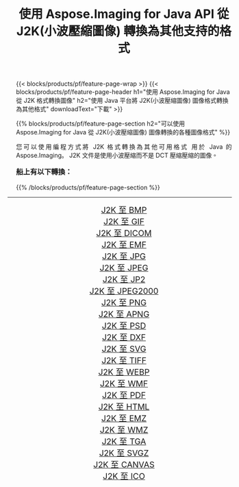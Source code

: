 ﻿---
title: 使用 Aspose.Imaging for Java API 從 J2K(小波壓縮圖像) 轉換為其他支持的格式 
weight: 3920
url: /zh-hant/java/conversion/from/j2k/ 
lang: zh-hant
langdirlevel: 2
locales: zh-hans,ja,it,ru,de,es,fr,nl,id,lt,pl,pt,vi,tr,ko,zh-hant,ar,hi,th,sv,cs,uk,he
description: Aspose.Imaging 可以使用 Java 平台輕鬆地將 J2K(小波壓縮圖像) 轉換為其他格式
---

{{< blocks/products/pf/feature-page-wrap >}}
{{< blocks/products/pf/feature-page-header h1="使用 Aspose.Imaging for Java 從 J2K 格式轉換圖像" h2="使用 Java 平台將 J2K(小波壓縮圖像) 圖像格式轉換為其他格式" downloadText="下載" >}}


{{% blocks/products/pf/feature-page-section  h2="可以使用 Aspose.Imaging for Java 從 J2K(小波壓縮圖像) 圖像轉換的各種圖像格式" %}}
<p align=justify>您可以使用編程方式將 J2K 格式轉換為其他可用格式
用於 Java 的 Aspose.Imaging。 J2K 文件是使用小波壓縮而不是 DCT 壓縮壓縮的圖像。</p>
<h3 style="margin-top:16px;">
船上有以下轉換：
</h3>
{{% /blocks/products/pf/feature-page-section %}}
<div class="container-fluid productfamilypage bg-gray">
    <div class="convertypes bg-gray agp-content section">
        <div class="container">
		<hr style="margin-left:-20px;"/>
		<div class="row other-converters" style="gap: 10px;font-size: 19px;text-align:center;">
		    <div class='col-md-3 other-converter remove-lp remove-rp'><a href="/imaging/zh-hant/java/conversion/j2k-to-bmp/" style="padding:15px;">J2K 至 BMP</a></div><div class='col-md-3 other-converter remove-lp remove-rp'><a href="/imaging/zh-hant/java/conversion/j2k-to-gif/" style="padding:15px;">J2K 至 GIF</a></div><div class='col-md-3 other-converter remove-lp remove-rp'><a href="/imaging/zh-hant/java/conversion/j2k-to-dicom/" style="padding:15px;">J2K 至 DICOM</a></div><div class='col-md-3 other-converter remove-lp remove-rp'><a href="/imaging/zh-hant/java/conversion/j2k-to-emf/" style="padding:15px;">J2K 至 EMF</a></div><div class='col-md-3 other-converter remove-lp remove-rp'><a href="/imaging/zh-hant/java/conversion/j2k-to-jpg/" style="padding:15px;">J2K 至 JPG</a></div><div class='col-md-3 other-converter remove-lp remove-rp'><a href="/imaging/zh-hant/java/conversion/j2k-to-jpeg/" style="padding:15px;">J2K 至 JPEG</a></div><div class='col-md-3 other-converter remove-lp remove-rp'><a href="/imaging/zh-hant/java/conversion/j2k-to-jp2/" style="padding:15px;">J2K 至 JP2</a></div><div class='col-md-3 other-converter remove-lp remove-rp'><a href="/imaging/zh-hant/java/conversion/j2k-to-jpeg2000/" style="padding:15px;">J2K 至 JPEG2000</a></div><div class='col-md-3 other-converter remove-lp remove-rp'><a href="/imaging/zh-hant/java/conversion/j2k-to-png/" style="padding:15px;">J2K 至 PNG</a></div><div class='col-md-3 other-converter remove-lp remove-rp'><a href="/imaging/zh-hant/java/conversion/j2k-to-apng/" style="padding:15px;">J2K 至 APNG</a></div><div class='col-md-3 other-converter remove-lp remove-rp'><a href="/imaging/zh-hant/java/conversion/j2k-to-psd/" style="padding:15px;">J2K 至 PSD</a></div><div class='col-md-3 other-converter remove-lp remove-rp'><a href="/imaging/zh-hant/java/conversion/j2k-to-dxf/" style="padding:15px;">J2K 至 DXF</a></div><div class='col-md-3 other-converter remove-lp remove-rp'><a href="/imaging/zh-hant/java/conversion/j2k-to-svg/" style="padding:15px;">J2K 至 SVG</a></div><div class='col-md-3 other-converter remove-lp remove-rp'><a href="/imaging/zh-hant/java/conversion/j2k-to-tiff/" style="padding:15px;">J2K 至 TIFF</a></div><div class='col-md-3 other-converter remove-lp remove-rp'><a href="/imaging/zh-hant/java/conversion/j2k-to-webp/" style="padding:15px;">J2K 至 WEBP</a></div><div class='col-md-3 other-converter remove-lp remove-rp'><a href="/imaging/zh-hant/java/conversion/j2k-to-wmf/" style="padding:15px;">J2K 至 WMF</a></div><div class='col-md-3 other-converter remove-lp remove-rp'><a href="/imaging/zh-hant/java/conversion/j2k-to-pdf/" style="padding:15px;">J2K 至 PDF</a></div><div class='col-md-3 other-converter remove-lp remove-rp'><a href="/imaging/zh-hant/java/conversion/j2k-to-html/" style="padding:15px;">J2K 至 HTML</a></div><div class='col-md-3 other-converter remove-lp remove-rp'><a href="/imaging/zh-hant/java/conversion/j2k-to-emz/" style="padding:15px;">J2K 至 EMZ</a></div><div class='col-md-3 other-converter remove-lp remove-rp'><a href="/imaging/zh-hant/java/conversion/j2k-to-wmz/" style="padding:15px;">J2K 至 WMZ</a></div><div class='col-md-3 other-converter remove-lp remove-rp'><a href="/imaging/zh-hant/java/conversion/j2k-to-tga/" style="padding:15px;">J2K 至 TGA</a></div><div class='col-md-3 other-converter remove-lp remove-rp'><a href="/imaging/zh-hant/java/conversion/j2k-to-svgz/" style="padding:15px;">J2K 至 SVGZ</a></div><div class='col-md-3 other-converter remove-lp remove-rp'><a href="/imaging/zh-hant/java/conversion/j2k-to-canvas/" style="padding:15px;">J2K 至 CANVAS</a></div><div class='col-md-3 other-converter remove-lp remove-rp'><a href="/imaging/zh-hant/java/conversion/j2k-to-ico/" style="padding:15px;">J2K 至 ICO</a></div>
                </div>
        </div>
    </div>
</div>
<br/>

